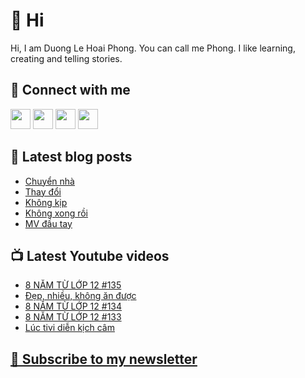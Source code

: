 # 👋 Hi

Hi, I am Duong Le Hoai Phong. You can call me Phong. I like learning, creating and telling stories.

## 🔗 Connect with me
[<img height="32" width="32" src="https://cdn.jsdelivr.net/npm/simple-icons@v3/icons/youtube.svg" />](https://www.youtube.com/channel/UCXykqt3V2-9bYXKWZRcH0rA)
[<img height="32" width="32" src="https://cdn.jsdelivr.net/npm/simple-icons@v3/icons/instagram.svg" />](https://www.instagram.com/dlhoaiphong)
[<img height="32" width="32" src="https://cdn.jsdelivr.net/npm/simple-icons@v3/icons/facebook.svg" />](https://www.facebook.com/dlhoaiphong)
[<img height="32" width="32" src="https://cdn.jsdelivr.net/npm/simple-icons@v3/icons/linkedin.svg" />](https://www.linkedin.com/in/dlhoaiphong)

## 📝 Latest blog posts

<!-- BLOG-POST-LIST:START -->
- [Chuyển nhà](https://phongduong.dev/blog/2021/09/chuyen-nha/)
- [Thay đổi](https://phongduong.dev/blog/2021/09/thay-doi/)
- [Không kịp](https://phongduong.dev/blog/2021/09/khong-kip/)
- [Không xong rồi](https://phongduong.dev/blog/2021/09/khong-xong-roi/)
- [MV đầu tay](https://phongduong.dev/blog/2021/09/mv-dau-tay/)
<!-- BLOG-POST-LIST:END -->

## 📺 Latest Youtube videos

<!-- YOUTUBE-VIDEO-LIST:START -->
- [8 NĂM TỪ LỚP 12 #135](https://www.youtube.com/watch?v=OYvhsRSa8Iw)
- [Đẹp, nhiều, không ăn được](https://www.youtube.com/watch?v=oGrPlXgbbn8)
- [8 NĂM TỪ LỚP 12 #134](https://www.youtube.com/watch?v=5rVxcIUzHgQ)
- [8 NĂM TỪ LỚP 12 #133](https://www.youtube.com/watch?v=_7qcFuCBLp0)
- [Lúc tivi diễn kịch câm](https://www.youtube.com/watch?v=U4s_I02S2RA)
<!-- YOUTUBE-VIDEO-LIST:END -->

## [💌 Subscribe to my newsletter](https://phongever.substack.com/)
